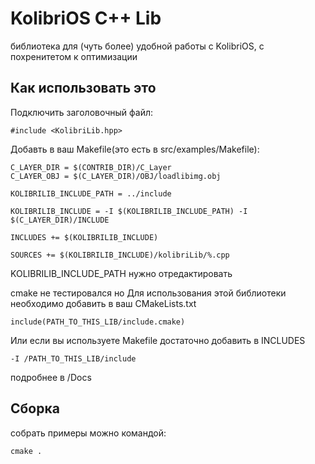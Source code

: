 KolibriOS C++ Lib
===

библиотека для (чуть более) удобной работы с KolibriOS, с похренитетом к оптимизации

Как использовать это
---

Подключить заголовочный файл:
```
#include <KolibriLib.hpp>
```
Добавть в ваш Makefile(это есть в src/examples/Makefile):
```
C_LAYER_DIR = $(CONTRIB_DIR)/C_Layer
C_LAYER_OBJ = $(C_LAYER_DIR)/OBJ/loadlibimg.obj

KOLIBRILIB_INCLUDE_PATH = ../include

KOLIBRILIB_INCLUDE = -I $(KOLIBRILIB_INCLUDE_PATH) -I $(C_LAYER_DIR)/INCLUDE

INCLUDES += $(KOLIBRILIB_INCLUDE)

SOURCES += $(KOLIBRILIB_INCLUDE)/kolibriLib/%.cpp

```
KOLIBRILIB_INCLUDE_PATH нужно отредактировать



cmake не тестировался но
Для использования этой библиотеки необходимо добавить в ваш CMakeLists.txt

```
include(PATH_TO_THIS_LIB/include.cmake)
```

Или если вы используете Makefile достаточно добавить в INCLUDES 
```
-I /PATH_TO_THIS_LIB/include
```

подробнее в /Docs

Сборка
---
собрать примеры можно командой:
```
cmake .
```
